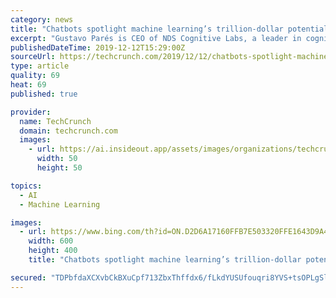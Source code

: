 ```yaml
---
category: news
title: "Chatbots spotlight machine learning’s trillion-dollar potential"
excerpt: "Gustavo Parés is CEO of NDS Cognitive Labs, a leader in cognitive computing and AI business solutions. A Professor at Instituto Tecnológico y de Estudios Superiores de Monterrey (ITESM), he's partnered with Microsoft, IBM and Google to deliver digital transformation and cognitive technology services. The global industry potential of ..."
publishedDateTime: 2019-12-12T15:29:00Z
sourceUrl: https://techcrunch.com/2019/12/12/chatbots-spotlight-machine-learnings-trillion-dollar-potential/
type: article
quality: 69
heat: 69
published: true

provider:
  name: TechCrunch
  domain: techcrunch.com
  images:
    - url: https://ai.insideout.app/assets/images/organizations/techcrunch.com-50x50.jpg
      width: 50
      height: 50

topics:
  - AI
  - Machine Learning

images:
  - url: https://www.bing.com/th?id=ON.D2D6A17160FFB7E503320FFE1643D9A4
    width: 600
    height: 400
    title: "Chatbots spotlight machine learning’s trillion-dollar potential"

secured: "TDPbfdaXCXvbCkBXuCpf713ZbxThffdx6/fLkdYUSUfouqri8YVS+tsOPLgSlGC/0TKElGa8AW+0gS0DS4CLT/YkExg2oL/wU1cze4vNT9+DJJPL89vW60Gu0ilThj5cjW5cSgfekrw3MUXp+RgsIhzomJtIlrsL+5mS9A8SGG3DDD/I5ADkGFD9DHvuFoRmPZCJpRB2QsZLPCttWpwW+YjnhRyVesKA9cDAacNgiS1EJV58gzRYRDk/aqTdYP1cDBDNGFEfR2fcjGBTvq0JZQ==;vxHpwaN/dSzSFQUlGtUviw=="
---
```


